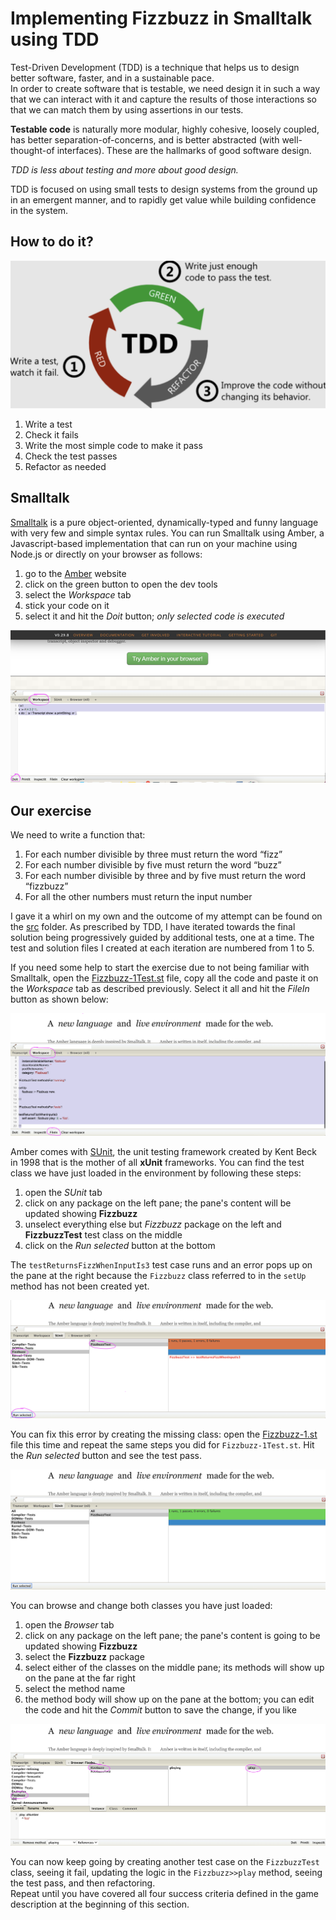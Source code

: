 # Implementing Fizzbuzz in Smalltalk using TDD
  
Test-Driven Development (TDD) is a technique that helps us to design better software, faster, and in a sustainable pace.  
In order to create software that is testable, we need design it in such a way that
we can interact with it and capture the results of those interactions so that we can match them by using assertions in our tests.  
  
**Testable code** is naturally more modular, highly cohesive, loosely coupled, has better
separation-of-concerns, and is better abstracted (with well-thought-of interfaces). These are the hallmarks of good software design.
  
*TDD is less about testing and more about good design.*  
  
TDD is focused on using small tests to design systems from the ground up in an emergent manner, and to rapidly get value while building confidence in the system.
  
## How to do it?
  
![](./images/red-green-refactor.png)
  
1. Write a test
1. Check it fails
1. Write the most simple code to make it pass
1. Check the test passes
1. Refactor as needed
  
## Smalltalk

[Smalltalk](https://wiki.c2.com/?SmalltalkInOnePage) is a pure object-oriented, dynamically-typed and funny language with very few and simple syntax rules. You can run Smalltalk using Amber, a Javascript-based implementation that can run on your machine using Node.js or directly on your browser as follows:
1. go to the [Amber](https://www.amber-lang.net/) website
1. click on the green button to open the dev tools
1. select the *Workspace* tab
1. stick your code on it
1. select it and hit the *Doit* button; *only selected code is executed*  
  
![](./images/amber.png)  

## Our exercise
  
We need to write a function that:  
1. For each number divisible by three must return the word “fizz”
1. For each number divisible by five must return the word “buzz”
1. For each number divisible by three and by five must return the word “fizzbuzz”
1. For all the other numbers must return the input number 

I gave it a whirl on my own and the outcome of my attempt can be found on the [src](src) folder.
As prescribed by TDD, I have iterated towards the final solution being progressively guided by additional tests, one at a time. The test and solution files I created at each iteration are numbered from 1 to 5.  
  
If you need some help to start the exercise due to not being familiar with Smalltalk, open the [Fizzbuzz-1Test.st](src/Fizzbuzz-1Test.st) file, copy all the code and paste it on the *Workspace* tab as described previously. Select it all and hit the *FileIn* button as shown below:  
  
![](./images/test1.png)
  
Amber comes with [SUnit](https://en.wikipedia.org/wiki/SUnit), the unit testing framework created by Kent Beck in 1998 that is the mother of all **xUnit** frameworks. You can find the test class we have just loaded in the environment by following these steps:
1. open the *SUnit* tab
1. click on any package on the left pane; the pane's content will be updated showing **Fizzbuzz**
1. unselect everything else but *Fizzbuzz* package on the left and **FizzbuzzTest** test class on the middle
1. click on the *Run selected* button at the bottom  
  
The `testReturnsFizzWhenInputIs3` test case runs and an error pops up on the pane at the right because the `Fizzbuzz` class referred to in the `setUp` method has not been created yet.  
  
![](./images/error1.png)  
  
You can fix this error by creating the missing class: open the [Fizzbuzz-1.st](src/Fizzbuzz-1.st) file this time and repeat the same steps you did for `Fizzbuzz-1Test.st`. Hit the *Run selected* button and see the test pass.  
  
![](./images/success1.png)
  
You can browse and change both classes you have just loaded:
1. open the *Browser* tab
1. click on any package on the left pane; the pane's content is going to be updated showing **Fizzbuzz**
1. select the **Fizzbuzz** package
1. select either of the classes on the middle pane; its methods will show up on the pane at the far right
1. select the method name 
1. the method body will show up on the pane at the bottom; you can edit the code and hit the *Commit* button to save the change, if you like  
  
![](./images/method1.png)  
  
You can now keep going by creating another test case on the `FizzbuzzTest` class, seeing it fail, updating the logic in the `Fizzbuzz>>play` method, seeing the test pass, and then refactoring.  
Repeat until you have covered all four success criteria defined in the game description at the beginning of this section.
